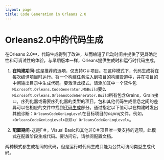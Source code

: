 ```yaml
---
layout: page
title: Code Generation in Orleans 2.0
---
```


# Orleans2.0中的代码生成

在Orleans 2.0中，代码生成得到了改进，从而缩短了启动时间并提供了更具确定性和可调试性的体验。与早期版本一样，Orleans提供生成时和运行时代码生成。

1.  **在构建期间**-这是推荐的选项，仅支持C＃项目。在这种模式下，代码生成将在每次编译项目时运行。将一个构建任务注入到项目的构建管道中，并在项目的中间输出目录中生成代码。要激活此模式，请添加其中一个软件包`Microsoft.Orleans.CodeGenerator.MSBuild`要么`Microsoft.Orleans.OrleansCodeGenerator.Build`所有包含Grains，Grain接口，序列化器或需要序列化器的类型的项目。包和其他代码生成信息之间的差异可以在相应的文件中找到[代码生成](../../grains/code_generation.zh.md)部分。通过指定以下值可以在构建时发出其他诊断：`OrleansCodeGenLogLevel`在目标项目的*csproj*文件。例如，`<OrleansCodeGenLogLevel>跟踪</ OrleansCodeGenLogLevel>`。

2.  **配置期间**-这是F＃，Visual Basic和其他非C＃项目唯一受支持的选项。此模式在配置阶段生成代码。要访问它，请参阅配置文档。

两种模式都生成相同的代码，但是运行时代码生成只能为公共可访问类型生成代码。

